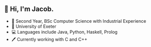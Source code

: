 ## 👋 Hi, I'm Jacob.

- 📝 Second Year, BSc Computer Science with Industrial Experience
- 🏫 University of Exeter
- 💻 Languages include Java, Python, Haskell, Prolog
- 🖊 Currently working with C and C++
